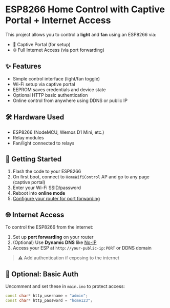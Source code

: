 # ESP8266 Home Control with Captive Portal + Internet Access

This project allows you to control a **light** and **fan** using an ESP8266 via:

- 📶 Captive Portal (for setup)
- 🌐 Full Internet Access (via port forwarding)

## ✨ Features

- Simple control interface (light/fan toggle)
- Wi-Fi setup via captive portal
- EEPROM saves credentials and device state
- Optional HTTP basic authentication
- Online control from anywhere using DDNS or public IP

## 🛠 Hardware Used

- ESP8266 (NodeMCU, Wemos D1 Mini, etc.)
- Relay modules
- Fan/light connected to relays

## 🚀 Getting Started

1. Flash the code to your ESP8266
2. On first boot, connect to `HomeWifiControl` AP and go to any page (captive portal)
3. Enter your Wi-Fi SSID/password
4. Reboot into **online mode**
5. [Configure your router for port forwarding](#internet-access)

## 🌐 Internet Access

To control the ESP8266 from the internet:

1. Set up **port forwarding** on your router
2. (Optional) Use **Dynamic DNS** like [No-IP](https://www.noip.com/)
3. Access your ESP at `http://your-public-ip:PORT` or DDNS domain

> ⚠️ Add authentication if exposing to the internet

## 🔐 Optional: Basic Auth

Uncomment and set these in `main.ino` to protect access:

```cpp
const char* http_username = "admin";
const char* http_password = "home123";
